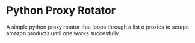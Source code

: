 # Python Proxy Rotator

A simple python proxy rotator that loops through a list o proxies to scrape amazon products until one works succesfully.